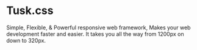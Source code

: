 Tusk.css
========

Simple, Flexible, & Powerful responsive web framework, Makes your web development faster and easier. It takes you all the way from 1200px on down to 320px. 
